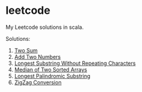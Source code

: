 # leetcode
My Leetcode solutions in scala.

Solutions:

1. [Two Sum](src/resources/Task1.md)
2. [Add Two Numbers](src/resources/Task2.md)
3. [Longest Substring Without Repeating Characters](src/resources/Task3.md)
4. [Median of Two Sorted Arrays](src/resources/Task4.md)
5. [Longest Palindromic Substring](src/resources/Task5.md)
6. [ZigZag Conversion](src/resources/Task6.md)

